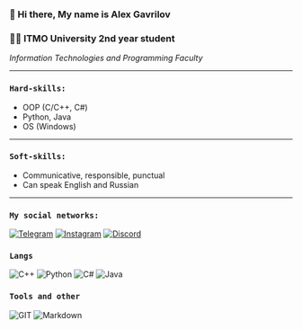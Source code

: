 ### 👋 Hi there, My name is Alex Gavrilov<br>

### 👨‍🎓 ITMO University 2nd year student
*Information Technologies and Programming Faculty*

---
### `Hard-skills:`
- OOP (C/C++, C#)
- Python, Java
- OS (Windows)
---
### `Soft-skills:`
- Communicative, responsible, punctual
- Can speak English and Russian

---
### `My social networks:`
[![Telegram](https://img.shields.io/badge/-Telegram-090909?style=for-the-badge&logo=telegram "Write to me!")](http://t.me/theil_alex)
[![Instagram](https://img.shields.io/badge/-Instagram-090909?style=for-the-badge&logo=instagram "Follow to me!")](http://https://www.instagram.com/alexvolirvag)
[![Discord](https://img.shields.io/badge/-Discord-090909?style=for-the-badge&logo=Discord "Chill with me!")](https://discordapp.com/users/Volirvag#3603)


### `Langs`
![C++](https://img.shields.io/badge/c++-090909?style=for-the-badge&logo=c%2B%2B)
![Python](https://img.shields.io/badge/Python-090909?style=for-the-badge&logo=python)
![C#](https://img.shields.io/badge/c#-090909?style=for-the-badge&logo=c%#%)
![Java](https://img.shields.io/badge/Java-090909?style=for-the-badge&logo=java)

### `Tools and other`
![GIT](https://img.shields.io/badge/GIT-090909?style=for-the-badge&logo=git)
![Markdown](https://img.shields.io/badge/Markdown-090909?style=for-the-badge&logo=markdown)
